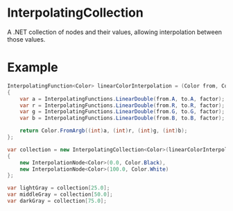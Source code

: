 # InterpolatingCollection
A .NET collection of nodes and their values, allowing interpolation between those values.

# Example
```csharp
InterpolatingFunction<Color> linearColorInterpolation = (Color from, Color to, double factor) =>
{
    var a = InterpolatingFunctions.LinearDouble(from.A, to.A, factor);
    var r = InterpolatingFunctions.LinearDouble(from.R, to.R, factor);
    var g = InterpolatingFunctions.LinearDouble(from.G, to.G, factor);
    var b = InterpolatingFunctions.LinearDouble(from.B, to.B, factor);

    return Color.FromArgb((int)a, (int)r, (int)g, (int)b);
};

var collection = new InterpolatingCollection<Color>(linearColorInterpolation)
{
    new InterpolationNode<Color>(0.0, Color.Black),
    new InterpolationNode<Color>(100.0, Color.White)
};

var lightGray = collection[25.0];
var middleGray = collection[50.0];
var darkGray = collection[75.0];
```
